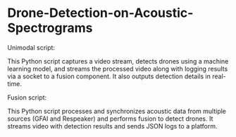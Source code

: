 # Drone-Detection-on-Acoustic-Spectrograms

Unimodal script:

This Python script captures a video stream, detects drones using a machine learning model, and streams the processed video along with logging results via a socket to a fusion component. It also outputs detection details in real-time.


Fusion script:

This Python script processes and synchronizes acoustic data from multiple sources (GFAI and Respeaker) and performs fusion to detect drones. It streams video with detection results and sends JSON logs to a platform.
